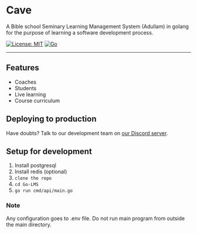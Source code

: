 # Cave
A Bible school Seminary Learning Management System (Adullam) in golang for the purpose of learning a software development process.


<!--- ![Go-LMS Logo](https://github.com/cbrom/Go-LMS/blob/cbrom/docs/assets/log.png) --->

[![License: MIT](https://img.shields.io/badge/license-MIT-informational)](https://github.com/onos9/cave/blob/master/LICENSE)
[![Go](https://github.com/onos9/cave/workflows/Go/badge.svg?branch=dev)](https://github.com/onos9/cave/actions?query=workflow%3A%22Go%22)

---

## Features

* Coaches
* Students
* Live learning
* Course curriculum 

## Deploying to production

Have doubts? Talk to our development team on [our Discord server](https://discord.gg/fMBfuq).

## Setup for development

1. Install postgresql
2. Install redis (optional)
3. ```clone the repo```
4. ```cd Go-LMS```
5. ```go run cmd/api/main.go```

### Note
Any configuration goes to .env file.
Do not run main program from outside the main directory.
